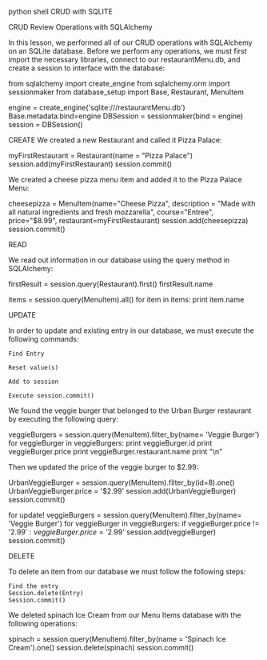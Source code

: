 python shell CRUD with SQLITE

CRUD Review
Operations with SQLAlchemy

In this lesson, we performed all of our CRUD operations with SQLAlchemy on an SQLite database. Before we perform any operations, we must first import the necessary libraries, connect to our restaurantMenu.db, and create a session to interface with the database:

from sqlalchemy import create_engine
from sqlalchemy.orm import sessionmaker
from database_setup import Base, Restaurant, MenuItem

engine = create_engine('sqlite:///restaurantMenu.db')
Base.metadata.bind=engine
DBSession = sessionmaker(bind = engine)
session = DBSession()

CREATE
We created a new Restaurant and called it Pizza Palace:

myFirstRestaurant = Restaurant(name = "Pizza Palace")
session.add(myFirstRestaurant)
session.commit()

We created a cheese pizza menu item and added it to the Pizza Palace Menu:

cheesepizza = MenuItem(name="Cheese Pizza", description = "Made with all natural ingredients and fresh mozzarella", course="Entree", price="$8.99", restaurant=myFirstRestaurant)
session.add(cheesepizza)
session.commit()

READ

We read out information in our database using the query method in SQLAlchemy:

firstResult = session.query(Restaurant).first()
firstResult.name

items = session.query(MenuItem).all()
for item in items:
    print item.name

UPDATE

In order to update and existing entry in our database, we must execute the following commands:

    Find Entry

    Reset value(s)

    Add to session

    Execute session.commit()

We found the veggie burger that belonged to the Urban Burger restaurant by executing the following query:

veggieBurgers = session.query(MenuItem).filter_by(name= 'Veggie Burger')
for veggieBurger in veggieBurgers:
    print veggieBurger.id
    print veggieBurger.price
    print veggieBurger.restaurant.name
    print "\n"

Then we updated the price of the veggie burger to $2.99:

UrbanVeggieBurger = session.query(MenuItem).filter_by(id=8).one()
UrbanVeggieBurger.price = '$2.99'
session.add(UrbanVeggieBurger)
session.commit() 

for update!
veggieBurgers = session.query(MenuItem).filter_by(name= 'Veggie Burger')
for veggieBurger in veggieBurgers:
    if veggieBurger.price != '$2.99':
        veggieBurger.price = '$2.99'
        session.add(veggieBurger)
        session.commit()

DELETE

To delete an item from our database we must follow the following steps:

    Find the entry
    Session.delete(Entry)
    Session.commit()

We deleted spinach Ice Cream from our Menu Items database with the following operations:

spinach = session.query(MenuItem).filter_by(name = 'Spinach Ice Cream').one()
session.delete(spinach)
session.commit() 
